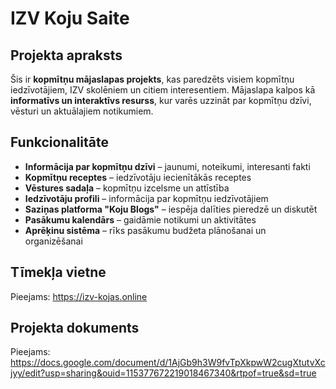 # IZV Koju Saite

## Projekta apraksts
Šis ir **kopmītņu mājaslapas projekts**, kas paredzēts visiem kopmītņu iedzīvotājiem, IZV skolēniem un citiem interesentiem. Mājaslapa kalpos kā **informatīvs un interaktīvs resurss**, kur varēs uzzināt par kopmītņu dzīvi, vēsturi un aktuālajiem notikumiem.

## Funkcionalitāte
- **Informācija par kopmītņu dzīvi** – jaunumi, noteikumi, interesanti fakti
- **Kopmītņu receptes** – iedzīvotāju iecienītākās receptes
- **Vēstures sadaļa** – kopmītņu izcelsme un attīstība
- **Iedzīvotāju profili** – informācija par kopmītņu iedzīvotājiem
- **Saziņas platforma "Koju Blogs"** – iespēja dalīties pieredzē un diskutēt
- **Pasākumu kalendārs** – gaidāmie notikumi un aktivitātes
- **Aprēķinu sistēma** – rīks pasākumu budžeta plānošanai un organizēšanai


## Tīmekļa vietne
Pieejams: https://izv-kojas.online

## Projekta dokuments
Pieejams: https://docs.google.com/document/d/1AjGb9h3W9fvTpXkpwW2cugXtutvXcjyy/edit?usp=sharing&ouid=115377672219018467340&rtpof=true&sd=true
